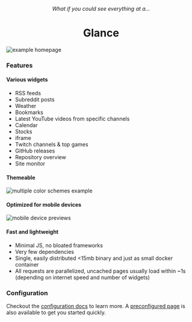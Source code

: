 <p align="center"><em>What if you could see everything at a...</em></p>
<h1 align="center">Glance</h1>

![example homepage](https://raw.githubusercontent.com/glanceapp/glance/main/docs/images/readme-main-image.png)

### Features

#### Various widgets

- RSS feeds
- Subreddit posts
- Weather
- Bookmarks
- Latest YouTube videos from specific channels
- Calendar
- Stocks
- iframe
- Twitch channels & top games
- GitHub releases
- Repository overview
- Site monitor

#### Themeable

![multiple color schemes example](https://raw.githubusercontent.com/glanceapp/glance/main/docs/images/themes-example.png)

#### Optimized for mobile devices

![mobile device previews](https://raw.githubusercontent.com/glanceapp/glance/main/docs/images/mobile-preview.png)

#### Fast and lightweight

- Minimal JS, no bloated frameworks
- Very few dependencies
- Single, easily distributed <15mb binary and just as small docker container
- All requests are parallelized, uncached pages usually load within ~1s (depending on internet speed and number of widgets)

### Configuration

Checkout the [configuration docs](docs/configuration.md) to learn more. A [preconfigured page](docs/configuration.md#preconfigured-page) is also available to get you started quickly.
